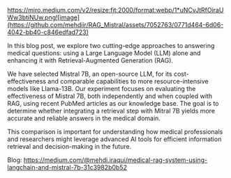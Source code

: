https://miro.medium.com/v2/resize:fit:2000/format:webp/1*uNCvJtRfOiraUWw3btiNUw.png![image](https://github.com/mehdiir/RAG_Mistral/assets/7052763/0771d464-6d06-4042-bb40-c846edfad723)


In this blog post, we explore two cutting-edge approaches to answering medical questions: using a Large Language Model (LLM) alone and enhancing it with Retrieval-Augmented Generation (RAG).

We have selected Mistral 7B, an open-source LLM, for its cost-effectiveness and comparable capabilities to more resource-intensive models like Llama-13B. Our experiment focuses on evaluating the effectiveness of Mistral 7B, both independently and when coupled with RAG, using recent PubMed articles as our knowledge base. The goal is to determine whether integrating a retrieval step with Mitral 7B yields more accurate and reliable answers in the medical domain.

This comparison is important for understanding how medical professionals and researchers might leverage advanced AI tools for efficient information retrieval and decision-making in the future.

Blog: https://medium.com/@mehdi.iraqui/medical-rag-system-using-langchain-and-mistral-7b-31c3982b0b52
